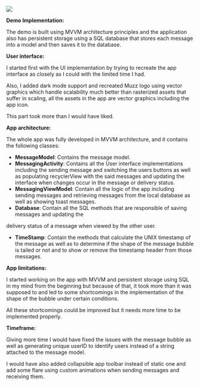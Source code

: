 ![](Muzz.png)

**Demo Implementation:** 

The demo is built using MVVM architecture principles and the application also has persistent storage using a SQL database that stores each message into a model and then saves it to the database. 

**User interface:** 

I  started  first  with  the  UI  implementation  by  trying  to recreate the app interface as closely as I could with the limited time I had. 

Also, I added dark mode support and recreated Muzz logo using vector  graphics  which  handle  scalability  much  better  than rasterized assets that suffer in scaling, all the assets in the app are vector graphics including the app icon. 

This part took more than I would have liked. 

**App architecture:** 

The whole app was fully developed in MVVM architecture, and it contains the following classes: 

- **MessageModel**: Contains the message model. 
- **MessagingActivity**:  Contains  all  the  User  interface implementations including the sending message and switching  the  users  buttons  as  well  as  populating recyclerView with the said messages and updating the interface  when  changes  occur  in  the  message  or delivery status. 
- **MessagingViewModel**: Contain all the logic of the app including sending messages and retrieving messages from  the  local  database  as  well  as  showing  toast messages. 
- **Database**:  Contain  all  the  SQL  methods  that  are responsible  of  saving  messages  and  updating  the 

delivery status of a message when viewed by the other user. 

- **TimeStamp**: Contain the methods that calculate the UNIX  timestamp  of  the  message  as  well  as  to determine if the shape of the message bubble is tailed or not and to show or remove the timestamp header from those messages. 

**App limitations:** 

I started working on the app with MVVM and persistent storage using SQL in my mind from the beginning but because of that, it took more than it was supposed to and led to some shortcomings in the implementation of the shape of the bubble under certain conditions. 

All these shortcomings could be improved but it needs more time to be implemented properly. 

**Timeframe:** 

Giving more time I would have fixed the issues with the message bubble as well as generating unique userID to identify users instead of a string attached to the message model. 

I would have also added collapsible app toolbar instead of static one and add some flare using custom animations when sending messages and receiving them. 
